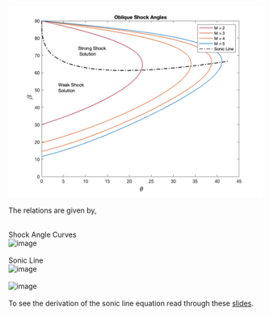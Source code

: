<p align="center"><img src="./Images/ObliqueShockAngles.png" alt="drawing" width="600"/></p>

The relations are given by, 

<br>Shock Angle Curves <br>
<img width="340" alt="image" src="https://user-images.githubusercontent.com/68218266/170763502-a77b560d-6f29-4a01-8c1d-558a9ccc00a7.png">
<br><br>Sonic Line<br>
<img width="340" alt="image" src="https://user-images.githubusercontent.com/68218266/170762673-5598de78-1c4c-4057-994e-4d03a886ab71.png"><br><br>
<img width="340" alt="image" src="https://user-images.githubusercontent.com/68218266/170762920-caddf0c3-dc17-46a1-9286-0a8a2f3806cd.png">
<br><br>
To see the derivation of the sonic line equation read through these <a href="http://mae-nas.eng.usu.edu/MAE_5420_Web/section8/section8.3.pdf">slides</a>.


